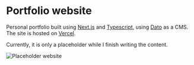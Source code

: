# Portfolio website
Personal portfolio built using [Next.js](https://nextjs.org/) and 
[Typescript](https://www.typescriptlang.org/), using [Dato](https://www.datocms.com/) as a CMS. 
The site is hosted on [Vercel](https://vercel.com/).

Currently, it is only a placeholder while I finish writing the content.

![Placeholder website](https://i.postimg.cc/j22xswXL/weidner-dev.png)
